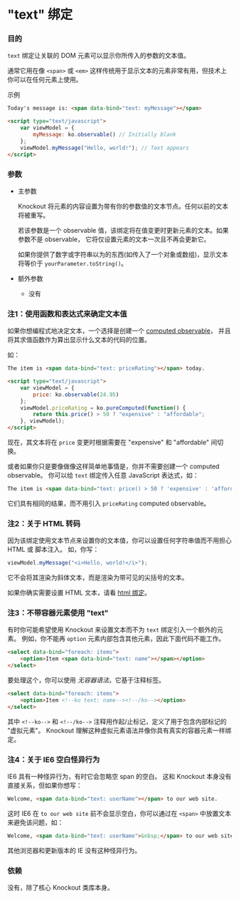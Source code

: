 # "text" 绑定

### 目的

`text` 绑定让关联的 DOM 元素可以显示你所传入的参数的文本值。

通常它用在像 `<span>` 或 `<em>` 这样传统用于显示文本的元素非常有用，但技术上你可以在任何元素上使用。

示例

```html
Today's message is: <span data-bind="text: myMessage"></span>

<script type="text/javascript">
    var viewModel = {
        myMessage: ko.observable() // Initially blank
    };
    viewModel.myMessage("Hello, world!"); // Text appears
</script>
```

### 参数

* 主参数

  Knockout 将元素的内容设置为带有你的参数值的文本节点。任何以前的文本将被重写。
  
  若该参数是一个 observable 值，该绑定将在值变更时更新元素的文本。如果参数不是 observable，
它将仅设置元素的文本一次且不再会更新它。

  如果你提供了数字或字符串以为的东西(如传入了一个对象或数组)，显示文本将等价于 `yourParameter.toString()`。

* 额外参数

   * 没有
   
### 注1：使用函数和表达式来确定文本值

如果你想编程式地决定文本，一个选择是创建一个 [computed observable](./computedObservables.md)，
并且将其求值函数作为算出显示什么文本的代码的位置。

如：

```html
The item is <span data-bind="text: priceRating"></span> today.

<script type="text/javascript">
    var viewModel = {
        price: ko.observable(24.95)
    };
    viewModel.priceRating = ko.pureComputed(function() {
        return this.price() > 50 ? "expensive" : "affordable";
    }, viewModel);
</script>
```

现在，其文本将在 `price` 变更时根据需要在 "expensive" 和 "affordable" 间切换。

或者如果你只是要像做像这样简单地事情是，你并不需要创建一个 computed observable。
你可以给 `text` 绑定传入任意 JavaScript 表达式，如：

```html
The item is <span data-bind="text: price() > 50 ? 'expensive' : 'affordable'"></span> today.
```

它们具有相同的结果，而不用引入 `priceRating` computed observable。

### 注2：关于 HTML 转码

因为该绑定使用文本节点来设置你的文本值，你可以设置任何字符串值而不用担心 HTML 或 脚本注入。
如，你写：

```javascript
viewModel.myMessage("<i>Hello, world!</i>");
```

它不会将其渲染为斜体文本，而是渲染为带可见的尖括号的文本。

如果你确实需要设置 HTML 文本，请看 [html 绑定](./html-binding.md)。

### 注3：不带容器元素使用 "text"

有时你可能希望使用 Knockout 来设置文本而不为 `text` 绑定引入一个额外的元素。
例如，你不能再 `option` 元素内部包含其他元素，因此下面代码不能工作。

```html
<select data-bind="foreach: items">
    <option>Item <span data-bind="text: name"></span></option>
</select>
```

要处理这个，你可以使用 *无容器语法*，它基于注释标签。

```html
<select data-bind="foreach: items">
    <option>Item <!--ko text: name--><!--/ko--></option>
</select>
```

其中 `<!--ko-->` 和 `<!--/ko-->` 注释用作起/止标记，定义了用于包含内部标记的 "虚拟元素"。
Knockout 理解这种虚拟元素语法并像你具有真实的容器元素一样绑定。

### 注4：关于 IE6 空白怪异行为

IE6 具有一种怪异行为，有时它会忽略空 span 的空白。
这和 Knockout 本身没有直接关系，但如果你想写：

```html
Welcome, <span data-bind="text: userName"></span> to our web site.
```

这时 IE6 在 `to our web site` 前不会显示空白，你可以通过在 `<span>` 中放置文本来避免该问题，如：

```html
Welcome, <span data-bind="text: userName">&nbsp;</span> to our web site.
```

其他浏览器和更新版本的 IE 没有这种怪异行为。

### 依赖

没有，除了核心 Knockout 类库本身。